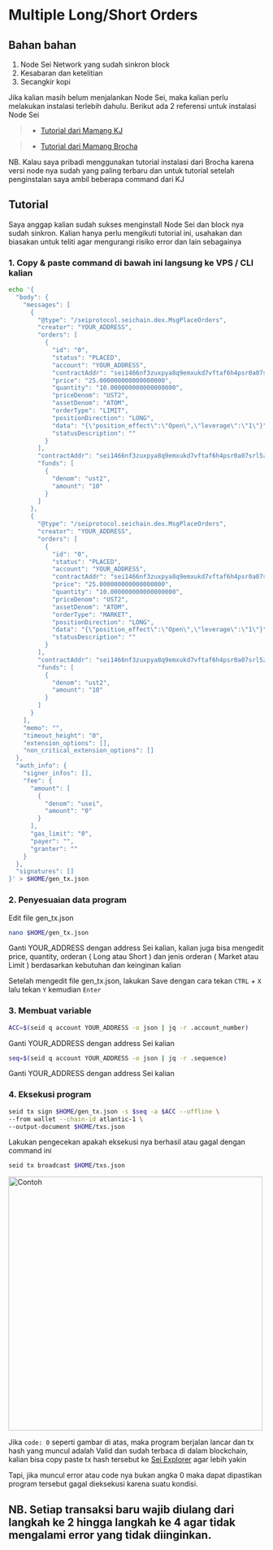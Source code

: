 # Multiple Long/Short Orders

## Bahan bahan

1. Node Sei Network yang sudah sinkron block
2. Kesabaran dan ketelitian
3. Secangkir kopi

Jika kalian masih belum menjalankan Node Sei, maka kalian perlu melakukan instalasi terlebih dahulu. Berikut ada 2 referensi untuk instalasi Node Sei

>- [Tutorial dari Mamang KJ](https://github.com/kj89/testnet_manuals/blob/main/sei/README.md)

>- [Tutorial dari Mamang Brocha](https://brocha.in/testnet/sei/installation/)

NB. Kalau saya pribadi menggunakan tutorial instalasi dari Brocha karena versi node nya sudah yang paling terbaru dan untuk tutorial setelah penginstalan saya ambil beberapa command dari KJ

## Tutorial

Saya anggap kalian sudah sukses menginstall Node Sei dan block nya sudah sinkron. Kalian hanya perlu mengikuti tutorial ini, usahakan dan biasakan untuk teliti agar mengurangi risiko error dan lain sebagainya

### 1. Copy & paste command di bawah ini langsung ke VPS  / CLI kalian

```bash
echo '{
  "body": {
    "messages": [
      {
        "@type": "/seiprotocol.seichain.dex.MsgPlaceOrders",
        "creator": "YOUR_ADDRESS",
        "orders": [
          {
            "id": "0",
            "status": "PLACED",
            "account": "YOUR_ADDRESS",
            "contractAddr": "sei1466nf3zuxpya8q9emxukd7vftaf6h4psr0a07srl5zw74zh84yjqpeheyc",
            "price": "25.000000000000000000",
            "quantity": "10.000000000000000000",
            "priceDenom": "UST2",
            "assetDenom": "ATOM",
            "orderType": "LIMIT",
            "positionDirection": "LONG",
            "data": "{\"position_effect\":\"Open\",\"leverage\":\"1\"}",
            "statusDescription": ""
          }
        ],
        "contractAddr": "sei1466nf3zuxpya8q9emxukd7vftaf6h4psr0a07srl5zw74zh84yjqpeheyc",
        "funds": [
          {
            "denom": "ust2",
            "amount": "10"
          }
        ]
      },
      {
        "@type": "/seiprotocol.seichain.dex.MsgPlaceOrders",
        "creator": "YOUR_ADDRESS",
        "orders": [
          {
            "id": "0",
            "status": "PLACED",
            "account": "YOUR_ADDRESS",
            "contractAddr": "sei1466nf3zuxpya8q9emxukd7vftaf6h4psr0a07srl5zw74zh84yjqpeheyc",
            "price": "25.000000000000000000",
            "quantity": "10.000000000000000000",
            "priceDenom": "UST2",
            "assetDenom": "ATOM",
            "orderType": "MARKET",
            "positionDirection": "LONG",
            "data": "{\"position_effect\":\"Open\",\"leverage\":\"1\"}",
            "statusDescription": ""
          }
        ],
        "contractAddr": "sei1466nf3zuxpya8q9emxukd7vftaf6h4psr0a07srl5zw74zh84yjqpeheyc",
        "funds": [
          {
            "denom": "ust2",
            "amount": "10"
          }
        ]
      }
    ],
    "memo": "",
    "timeout_height": "0",
    "extension_options": [],
    "non_critical_extension_options": []
  },
  "auth_info": {
    "signer_infos": [],
    "fee": {
      "amount": [
        {
          "denom": "usei",
          "amount": "0"
        }
      ],
      "gas_limit": "0",
      "payer": "",
      "granter": ""
    }
  },
  "signatures": []
}' > $HOME/gen_tx.json
```

### 2. Penyesuaian data program

Edit file gen_tx.json

 ```bash
 nano $HOME/gen_tx.json
 ```
 
 Ganti YOUR_ADDRESS dengan address Sei kalian, kalian juga bisa mengedit price, quantity, orderan ( Long atau Short ) dan jenis orderan ( Market atau Limit ) berdasarkan kebutuhan dan keinginan kalian
 
 Setelah mengedit file gen_tx.json, lakukan Save dengan cara tekan `CTRL` + `X` lalu tekan `Y` kemudian `Enter`
 
 ### 3. Membuat variable
 
 ```bash
ACC=$(seid q account YOUR_ADDRESS -o json | jq -r .account_number)
```

Ganti YOUR_ADDRESS dengan address Sei kalian

```bash
seq=$(seid q account YOUR_ADDRESS -o json | jq -r .sequence)
```

Ganti YOUR_ADDRESS dengan address Sei kalian

### 4. Eksekusi program

```bash
seid tx sign $HOME/gen_tx.json -s $seq -a $ACC --offline \
--from wallet --chain-id atlantic-1 \
--output-document $HOME/txs.json
```

Lakukan pengecekan apakah eksekusi nya berhasil atau gagal dengan command ini

```bash
seid tx broadcast $HOME/txs.json
```

<img width="500" alt="Contoh" src="https://user-images.githubusercontent.com/73088644/200134310-f7433750-be06-4e70-8c97-89d026c55860.png">

Jika `code: 0` seperti gambar di atas, maka program berjalan lancar dan tx hash yang muncul adalah Valid dan sudah terbaca di dalam blockchain, kalian bisa copy paste tx hash tersebut ke [Sei Explorer](https://sei.explorers.guru) agar lebih yakin

Tapi, jika muncul error atau code nya bukan angka 0 maka dapat dipastikan program tersebut gagal dieksekusi karena suatu kondisi.


## NB. Setiap transaksi baru wajib diulang dari langkah ke 2 hingga langkah ke 4 agar tidak mengalami error yang tidak diinginkan.
